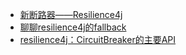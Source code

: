 


* [新断路器——Resilience4j](https://weread.qq.com/web/reader/2fe329c071e041322feb53dkc51323901dc51ce410c121b)
* [聊聊resilience4j的fallback](https://www.codeleading.com/article/8738414606/)
* [resilience4j：CircuitBreaker的主要API](https://www.codeleading.com/article/17605692796/)
